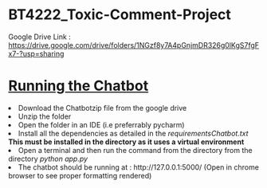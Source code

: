 # BT4222_Toxic-Comment-Project

Google Drive Link : https://drive.google.com/drive/folders/1NGzf8y7A4pGnjmDR326g0lKgS7fgFx7-?usp=sharing


<h1> <u>Running the Chatbot</u> </h1>
<li> Download the Chatbotzip file from the google drive </li>
 <li> Unzip the folder </li>
 <li> Open the folder in an IDE (i.e preferrably pycharm)</li>
 <li> Install all the dependencies as detailed in the <i>requirementsChatbot.txt</i>  <b> This must be installed in the directory as it uses a virtual environment</b> </li>
 <li> Open a terminal and then run the command from the directory from the directory <i>python app.py</i> </li>     
 <li> The chatbot should be running at : http://127.0.0.1:5000/ (Open in chrome browser to see proper formatting rendered) </li>

          
